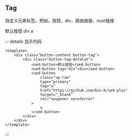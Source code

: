 ## Tag

自定义元素标签。例如，按钮，div，路由链接，nuxt链接

<div class="common-content button-content button-tag">
  <div class="button-tag-defalut">
    <ued-button>默认按钮</ued-button>
    <ued-button tag="div">div</ued-button>
    <ued-button
			class="vp-raw"
      type="primary"
      tag="a"
      href="https://github.com/bin-K/ued-plus"
      target="_blank"
      rel="noopener noreferrer"
    >
      a
    </ued-button>
  </div>
</div>

::: details 显示代码

```vue
<template>
	<div class="button-content button-tag">
		<div class="button-tag-defalut">
			<ued-button>默认按钮</ued-button>
			<ued-button tag="div">div</ued-button>
			<ued-button
				class="vp-raw"
				type="primary"
				tag="a"
				href="https://github.com/bin-K/ued-plus"
				target="_blank"
				rel="noopener noreferrer"
			>
				a
			</ued-button>
		</div>
	</div>
</template>
```

:::

